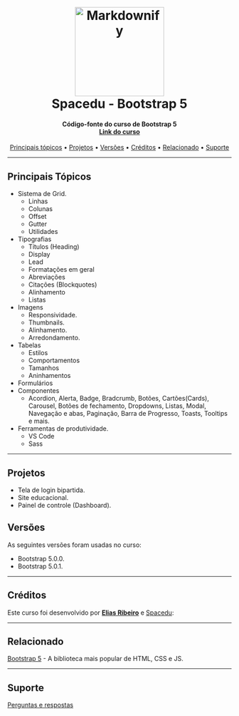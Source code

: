 
<h1 align="center">
  <br>
  <img src="https://getbootstrap.com/docs/5.0/assets/brand/bootstrap-logo.svg" alt="Markdownify" width="200">
  <br>
  Spacedu - Bootstrap 5
  <br>
</h1>


<h4 align="center">Código-fonte do curso de Bootstrap 5
    <br>
<a href="https://www.udemy.com/course/bootstrap-5-curso-completo-3-projetos/" target="_blank">Link do curso</a></h4>

<p align="center">
  <a href="#principais-tópicos">Principais tópicos</a> •
  <a href="#projetos">Projetos</a> •
  <a href="#versões">Versões</a> •
  <a href="#créditos">Créditos</a> •
  <a href="#créditos">Relacionado</a>  •
  <a href="#créditos">Suporte</a> 
  
<p>

* ****
## Principais Tópicos

* Sistema de Grid.
  - Linhas
  - Colunas
  - Offset
  - Gutter
  - Utilidades
* Tipografias
  - Títulos (Heading)
  - Display
  - Lead
  - Formatações em geral
  - Abreviações
  - Citações (Blockquotes)
  - Alinhamento
  - Listas
* Imagens
  - Responsividade.
  - Thumbnails.
  - Alinhamento.
  - Arredondamento.
* Tabelas
  - Estilos
  - Comportamentos
  - Tamanhos
  - Aninhamentos
* Formulários
* Componentes
  * Acordion, Alerta, Badge, Bradcrumb, Botões, Cartões(Cards), Carousel, Botões de fechamento, Dropdowns, Listas, Modal, Navegação e abas, Paginação, Barra de Progresso, Toasts, Tooltips e mais.
* Ferramentas de produtividade.
  - VS Code
  - Sass
* ****
## Projetos

* Tela de login bipartida.
* Site educacional.
* Painel de controle (Dashboard).

## Versões
As seguintes versões foram usadas no curso:
* Bootstrap 5.0.0.
* Bootstrap 5.0.1.
* ****
## Créditos

Este curso foi desenvolvido por <b>[Elias Ribeiro](https://github.com/eliasribeiro)</b> e [Spacedu](https://www.spacedu.com.br/):

* ****
## Relacionado

[Bootstrap 5](https://getbootstrap.com/) - A biblioteca mais popular de HTML, CSS e JS.
* ****
## Suporte

[Perguntas e respostas](https://www.udemy.com/course/bootstrap-5-curso-completo-3-projetos/)


